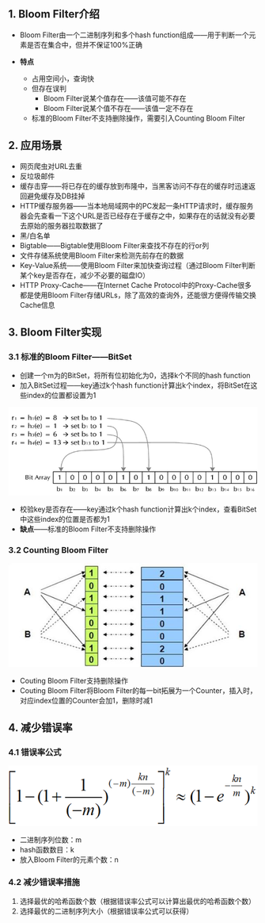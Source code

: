 ## 1. Bloom Filter介绍

* Bloom Filter由一个二进制序列和多个hash function组成——用于判断一个元素是否在集合中，但并不保证100%正确

* **特点**
  * 占用空间小，查询快
  * 但存在误判
    * Bloom Filter说某个值存在——该值可能不存在
    * Bloom Filter说某个值不存在——该值一定不存在
  * 标准的Bloom Filter不支持删除操作，需要引入Counting Bloom Filter



## 2. 应用场景

* 网页爬虫对URL去重
* 反垃圾邮件
* 缓存击穿——将已存在的缓存放到布隆中，当黑客访问不存在的缓存时迅速返回避免缓存及DB挂掉
* HTTP缓存服务器——当本地局域网中的PC发起一条HTTP请求时，缓存服务器会先查看一下这个URL是否已经存在于缓存之中，如果存在的话就没有必要去原始的服务器拉取数据了
* 黑/白名单
* Bigtable——Bigtable使用Bloom Filter来查找不存在的行or列
* 文件存储系统使用Bloom Filter来检测先前存在的数据
* Key-Value系统——使用Bloom Filter来加快查询过程（通过Bloom Filter判断某个key是否存在，减少不必要的磁盘IO）
* HTTP Proxy-Cache——在Internet Cache Protocol中的Proxy-Cache很多都是使用Bloom Filter存储URLs，除了高效的查询外，还能很方便得传输交换Cache信息



## 3. Bloom Filter实现

### 3.1 标准的Bloom Filter——BitSet

* 创建一个m为的BitSet，将所有位初始化为0，选择k个不同的hash function
* 加入BitSet过程——key通过k个hash function计算出k个index，将BitSet在这些index的位置都设置为1

![alg-dst-bloomfilter-0](p/alg-dst-bloomfilter-0.png)

* 校验key是否存在——key通过k个hash function计算出k个index，查看BitSet中这些index的位置是否都为1
* **缺点**——标准的Bloom Filter不支持删除操作



### 3.2 Counting Bloom Filter

![alg-dst-bloomfilter-d-1](p/alg-dst-bloomfilter-d-1.png)

* Couting Bloom Filter支持删除操作
* Couting Bloom Filter将Bloom Filter的每一bit拓展为一个Counter，插入时，对应index位置的Counter会加1，删除时减1



## 4. 减少错误率

### 4.1 错误率公式

![alg-dst-bloomfilter-a-6](p/alg-dst-bloomfilter-a-6.png)

* 二进制序列位数：m
* hash函数数目：k
* 放入Bloom Filter的元素个数：n

### 4.2 减少错误率措施

1. 选择最优的哈希函数个数（根据错误率公式可以计算出最优的哈希函数个数）
2. 选择最优的二进制序列大小（根据错误率公式可以获得）